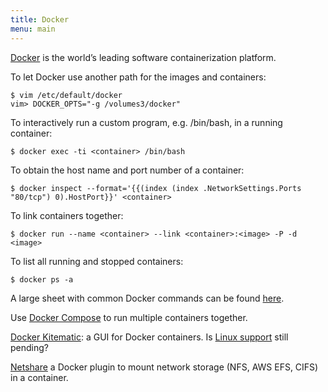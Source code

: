 ```yaml
---
title: Docker
menu: main
---
```

[Docker](http://www.docker.com) is the world’s leading software containerization platform.

To let Docker use another path for the images and containers:
```
$ vim /etc/default/docker 
vim> DOCKER_OPTS="-g /volumes3/docker"
```

To interactively run a custom program, e.g. /bin/bash, in a running container:
```
$ docker exec -ti <container> /bin/bash
```

To obtain the host name and port number of a container:
```
$ docker inspect --format='{{(index (index .NetworkSettings.Ports "80/tcp") 0).HostPort}}' <container>
```

To link containers together:
```
$ docker run --name <container> --link <container>:<image> -P -d <image>
```

To list all running and stopped containers:
```
$ docker ps -a
```

A large sheet with common Docker commands can be found [here](https://github.com/wsargent/docker-cheat-sheet).

Use [Docker Compose](http://docs.docker.com/compose/) to run multiple containers together.

[Docker Kitematic](https://kitematic.com): a GUI for Docker containers. Is [Linux support](https://github.com/kitematic/kitematic/issues/49) still pending?

[Netshare](http://netshare.containx.io/) a Docker plugin to mount network storage (NFS, AWS EFS, CIFS) in a container. 
